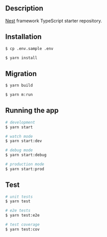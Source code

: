 ## Description

[Nest](https://github.com/nestjs/nest) framework TypeScript starter repository.

## Installation

```bash
$ cp .env.sample .env

$ yarn install
```

## Migration

```bash
$ yarn build

$ yarn m:run
```

## Running the app

```bash
# development
$ yarn start

# watch mode
$ yarn start:dev

# debug mode
$ yarn start:debug

# production mode
$ yarn start:prod
```

## Test

```bash
# unit tests
$ yarn test

# e2e tests
$ yarn test:e2e

# test coverage
$ yarn test:cov
```
